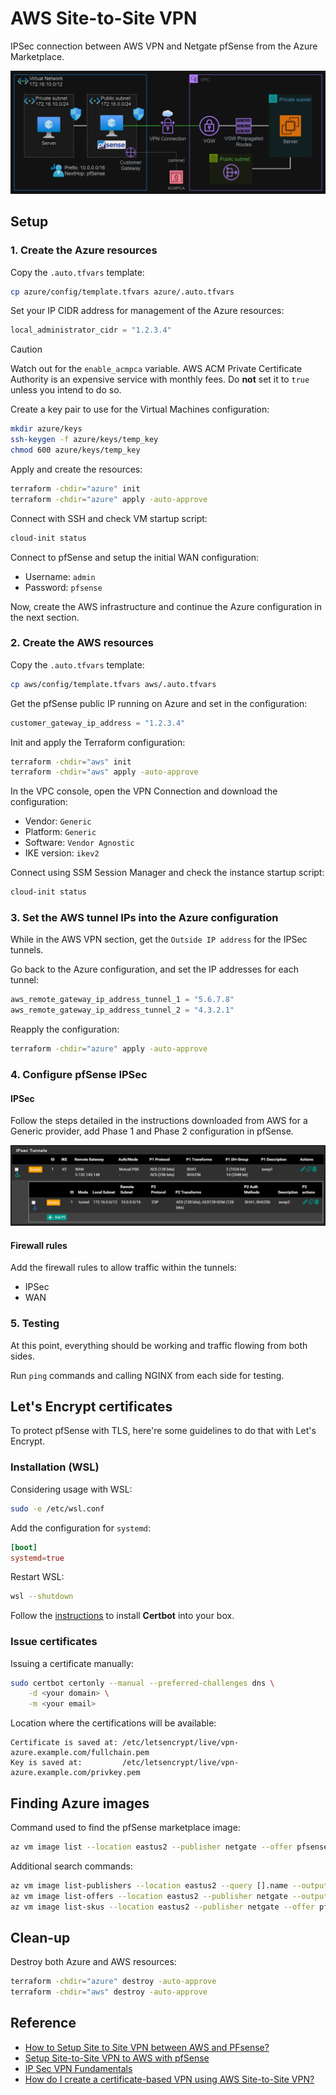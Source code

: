 # AWS Site-to-Site VPN

IPSec connection between AWS VPN and Netgate pfSense from the Azure Marketplace.

<img src=".assets/aws-pfsense.png" />

## Setup

### 1. Create the Azure resources

Copy the `.auto.tfvars` template:

```sh
cp azure/config/template.tfvars azure/.auto.tfvars
```

Set your IP CIDR address for management of the Azure resources:

```terraform
local_administrator_cidr = "1.2.3.4"
```

> [!CAUTION]
> Watch out for the `enable_acmpca` variable. AWS ACM Private Certificate Authority is an expensive service with monthly fees. Do **not** set it to `true` unless you intend to do so.

Create a key pair to use for the Virtual Machines configuration:

```sh
mkdir azure/keys
ssh-keygen -f azure/keys/temp_key
chmod 600 azure/keys/temp_key
```

Apply and create the resources:

```sh
terraform -chdir="azure" init
terraform -chdir="azure" apply -auto-approve
```

Connect with SSH and check VM startup script:

```sh
cloud-init status
```

Connect to pfSense and setup the initial WAN configuration:

- Username: `admin`
- Password: `pfsense`

Now, create the AWS infrastructure and continue the Azure configuration in the next section.


### 2. Create the AWS resources

Copy the `.auto.tfvars` template:

```sh
cp aws/config/template.tfvars aws/.auto.tfvars
```

Get the pfSense public IP running on Azure and set in the configuration:

```terraform
customer_gateway_ip_address = "1.2.3.4"
```

Init and apply the Terraform configuration:

```sh
terraform -chdir="aws" init
terraform -chdir="aws" apply -auto-approve
```

In the VPC console, open the VPN Connection and download the configuration:

- Vendor: `Generic`
- Platform: `Generic`
- Software: `Vendor Agnostic`
- IKE version: `ikev2`

Connect using SSM Session Manager and check the instance startup script:

```sh
cloud-init status
```

### 3. Set the AWS tunnel IPs into the Azure configuration

While in the AWS VPN section, get the `Outside IP address` for the IPSec tunnels.

Go back to the Azure configuration, and set the IP addresses for each tunnel:

```terraform
aws_remote_gateway_ip_address_tunnel_1 = "5.6.7.8"
aws_remote_gateway_ip_address_tunnel_2 = "4.3.2.1"
```

Reapply the configuration:

```sh
terraform -chdir="azure" apply -auto-approve
```

### 4. Configure pfSense IPSec

#### IPSec

Follow the steps detailed in the instructions downloaded from AWS for a Generic provider, add Phase 1 and Phase 2 configuration in pfSense.

<img src=".assets/aws-pfsense-ipsec-tunnels.png" />

#### Firewall rules

Add the firewall rules to allow traffic within the tunnels:

- IPSec
- WAN

### 5. Testing

At this point, everything should be working and traffic flowing from both sides.

Run `ping` commands and calling NGINX from each side for testing.

## Let's Encrypt certificates

To protect pfSense with TLS, here're some guidelines to do that with Let's Encrypt.

### Installation (WSL)

Considering usage with WSL:

```sh
sudo -e /etc/wsl.conf
```

Add the configuration for `systemd`:

```toml
[boot]
systemd=true
```

Restart WSL:

```sh
wsl --shutdown
```

Follow the [instructions][1] to install **Certbot** into your box.

### Issue certificates

Issuing a certificate manually:

```sh
sudo certbot certonly --manual --preferred-challenges dns \
    -d <your domain> \
    -m <your email>
```

Location where the certifications will be available:

```
Certificate is saved at: /etc/letsencrypt/live/vpn-azure.example.com/fullchain.pem
Key is saved at:         /etc/letsencrypt/live/vpn-azure.example.com/privkey.pem
```

## Finding Azure images

Command used to find the pfSense marketplace image:

```sh
az vm image list --location eastus2 --publisher netgate --offer pfsense-plus-public-cloud-fw-vpn-router --sku pfsense-plus-public-tac-lite --all
```

Additional search commands:

```sh
az vm image list-publishers --location eastus2 --query [].name --output table | grep netgate
az vm image list-offers --location eastus2 --publisher netgate --output table
az vm image list-skus --location eastus2 --publisher netgate --offer pfsense-plus-public-cloud-fw-vpn-router --query [].name --output table
```

## Clean-up

Destroy both Azure and AWS resources:

```sh
terraform -chdir="azure" destroy -auto-approve
terraform -chdir="aws" destroy -auto-approve
```

## Reference

- [How to Setup Site to Site VPN between AWS and PFsense?](https://youtu.be/p83RmeT2Q-A)
- [Setup Site-to-Site VPN to AWS with pfSense](https://c86.medium.com/setup-site-to-site-vpn-to-aws-with-pfsense-1cac16623bd6)
- [IP Sec VPN Fundamentals](https://youtu.be/15amNny_kKI)
- [How do I create a certificate-based VPN using AWS Site-to-Site VPN?](https://www.youtube.com/watch?v=nz__4KBKIGE)


[1]: https://certbot.eff.org/
